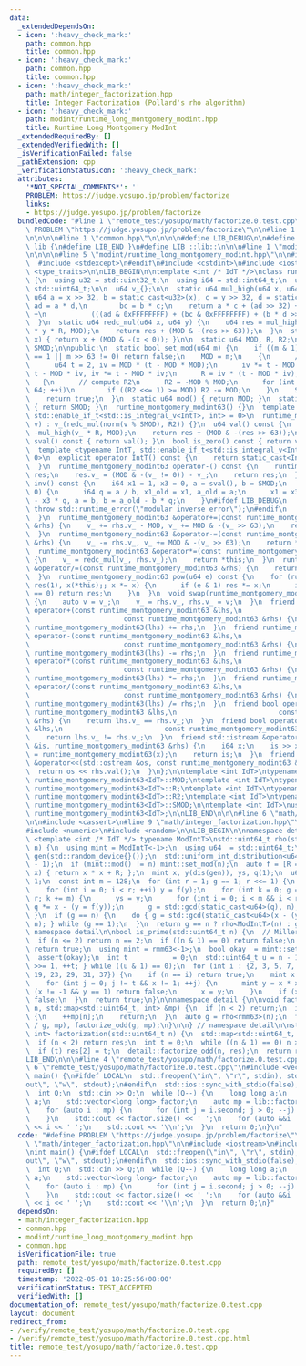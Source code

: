 ```yaml
---
data:
  _extendedDependsOn:
  - icon: ':heavy_check_mark:'
    path: common.hpp
    title: common.hpp
  - icon: ':heavy_check_mark:'
    path: common.hpp
    title: common.hpp
  - icon: ':heavy_check_mark:'
    path: math/integer_factorization.hpp
    title: Integer Factorization (Pollard's rho algorithm)
  - icon: ':heavy_check_mark:'
    path: modint/runtime_long_montgomery_modint.hpp
    title: Runtime Long Montgomery ModInt
  _extendedRequiredBy: []
  _extendedVerifiedWith: []
  _isVerificationFailed: false
  _pathExtension: cpp
  _verificationStatusIcon: ':heavy_check_mark:'
  attributes:
    '*NOT_SPECIAL_COMMENTS*': ''
    PROBLEM: https://judge.yosupo.jp/problem/factorize
    links:
    - https://judge.yosupo.jp/problem/factorize
  bundledCode: "#line 1 \"remote_test/yosupo/math/factorize.0.test.cpp\"\n#define\
    \ PROBLEM \"https://judge.yosupo.jp/problem/factorize\"\n\n#line 1 \"math/integer_factorization.hpp\"\
    \n\n\n\n#line 1 \"common.hpp\"\n\n\n\n#define LIB_DEBUG\n\n#define LIB_BEGIN namespace\
    \ lib {\n#define LIB_END }\n#define LIB ::lib::\n\n\n#line 1 \"modint/runtime_long_montgomery_modint.hpp\"\
    \n\n\n\n#line 5 \"modint/runtime_long_montgomery_modint.hpp\"\n\n#ifdef LIB_DEBUG\n\
    \  #include <stdexcept>\n#endif\n#include <cstdint>\n#include <iostream>\n#include\
    \ <type_traits>\n\nLIB_BEGIN\n\ntemplate <int /* IdT */>\nclass runtime_montgomery_modint63\
    \ {\n  using u32 = std::uint32_t;\n  using i64 = std::int64_t;\n  using u64 =\
    \ std::uint64_t;\n\n  u64 v_{};\n\n  static u64 mul_high(u64 x, u64 y) {\n   \
    \ u64 a = x >> 32, b = static_cast<u32>(x), c = y >> 32, d = static_cast<u32>(y),\
    \ ad = a * d,\n        bc = b * c;\n    return a * c + (ad >> 32) + (bc >> 32)\
    \ +\n           (((ad & 0xFFFFFFFF) + (bc & 0xFFFFFFFF) + (b * d >> 32)) >> 32);\n\
    \  }\n  static u64 redc_mul(u64 x, u64 y) {\n    u64 res = mul_high(x, y) - mul_high(x\
    \ * y * R, MOD);\n    return res + (MOD & -(res >> 63));\n  }\n  static u64 norm(i64\
    \ x) { return x + (MOD & -(x < 0)); }\n\n  static u64 MOD, R, R2;\n  static i64\
    \ SMOD;\n\npublic:\n  static bool set_mod(u64 m) {\n    if ((m & 1) == 0 || m\
    \ == 1 || m >> 63 != 0) return false;\n    MOD = m;\n    {\n      // compute R\n\
    \      u64 t = 2, iv = MOD * (t - MOD * MOD);\n      iv *= t - MOD * iv, iv *=\
    \ t - MOD * iv, iv *= t - MOD * iv;\n      R = iv * (t - MOD * iv);\n    }\n \
    \   {\n      // compute R2\n      R2 = -MOD % MOD;\n      for (int i = 0; i !=\
    \ 64; ++i)\n        if ((R2 <<= 1) >= MOD) R2 -= MOD;\n    }\n    SMOD = static_cast<i64>(MOD);\n\
    \    return true;\n  }\n  static u64 mod() { return MOD; }\n  static i64 smod()\
    \ { return SMOD; }\n  runtime_montgomery_modint63() {}\n  template <typename IntT,\
    \ std::enable_if_t<std::is_integral_v<IntT>, int> = 0>\n  runtime_montgomery_modint63(IntT\
    \ v) : v_(redc_mul(norm(v % SMOD), R2)) {}\n  u64 val() const {\n    u64 res =\
    \ -mul_high(v_ * R, MOD);\n    return res + (MOD & -(res >> 63));\n  }\n  i64\
    \ sval() const { return val(); }\n  bool is_zero() const { return v_ == 0; }\n\
    \  template <typename IntT, std::enable_if_t<std::is_integral_v<IntT>, int> =\
    \ 0>\n  explicit operator IntT() const {\n    return static_cast<IntT>(val());\n\
    \  }\n  runtime_montgomery_modint63 operator-() const {\n    runtime_montgomery_modint63\
    \ res;\n    res.v_ = (MOD & -(v_ != 0)) - v_;\n    return res;\n  }\n  runtime_montgomery_modint63\
    \ inv() const {\n    i64 x1 = 1, x3 = 0, a = sval(), b = SMOD;\n    while (b !=\
    \ 0) {\n      i64 q = a / b, x1_old = x1, a_old = a;\n      x1 = x3, x3 = x1_old\
    \ - x3 * q, a = b, b = a_old - b * q;\n    }\n#ifdef LIB_DEBUG\n    if (a != 1)\
    \ throw std::runtime_error(\"modular inverse error\");\n#endif\n    return runtime_montgomery_modint63(x1);\n\
    \  }\n  runtime_montgomery_modint63 &operator+=(const runtime_montgomery_modint63\
    \ &rhs) {\n    v_ += rhs.v_ - MOD, v_ += MOD & -(v_ >> 63);\n    return *this;\n\
    \  }\n  runtime_montgomery_modint63 &operator-=(const runtime_montgomery_modint63\
    \ &rhs) {\n    v_ -= rhs.v_, v_ += MOD & -(v_ >> 63);\n    return *this;\n  }\n\
    \  runtime_montgomery_modint63 &operator*=(const runtime_montgomery_modint63 &rhs)\
    \ {\n    v_ = redc_mul(v_, rhs.v_);\n    return *this;\n  }\n  runtime_montgomery_modint63\
    \ &operator/=(const runtime_montgomery_modint63 &rhs) {\n    return operator*=(rhs.inv());\n\
    \  }\n  runtime_montgomery_modint63 pow(u64 e) const {\n    for (runtime_montgomery_modint63\
    \ res(1), x(*this);; x *= x) {\n      if (e & 1) res *= x;\n      if ((e >>= 1)\
    \ == 0) return res;\n    }\n  }\n  void swap(runtime_montgomery_modint63 &rhs)\
    \ {\n    auto v = v_;\n    v_ = rhs.v_, rhs.v_ = v;\n  }\n  friend runtime_montgomery_modint63\
    \ operator+(const runtime_montgomery_modint63 &lhs,\n                        \
    \                       const runtime_montgomery_modint63 &rhs) {\n    return\
    \ runtime_montgomery_modint63(lhs) += rhs;\n  }\n  friend runtime_montgomery_modint63\
    \ operator-(const runtime_montgomery_modint63 &lhs,\n                        \
    \                       const runtime_montgomery_modint63 &rhs) {\n    return\
    \ runtime_montgomery_modint63(lhs) -= rhs;\n  }\n  friend runtime_montgomery_modint63\
    \ operator*(const runtime_montgomery_modint63 &lhs,\n                        \
    \                       const runtime_montgomery_modint63 &rhs) {\n    return\
    \ runtime_montgomery_modint63(lhs) *= rhs;\n  }\n  friend runtime_montgomery_modint63\
    \ operator/(const runtime_montgomery_modint63 &lhs,\n                        \
    \                       const runtime_montgomery_modint63 &rhs) {\n    return\
    \ runtime_montgomery_modint63(lhs) /= rhs;\n  }\n  friend bool operator==(const\
    \ runtime_montgomery_modint63 &lhs,\n                         const runtime_montgomery_modint63\
    \ &rhs) {\n    return lhs.v_ == rhs.v_;\n  }\n  friend bool operator!=(const runtime_montgomery_modint63\
    \ &lhs,\n                         const runtime_montgomery_modint63 &rhs) {\n\
    \    return lhs.v_ != rhs.v_;\n  }\n  friend std::istream &operator>>(std::istream\
    \ &is, runtime_montgomery_modint63 &rhs) {\n    i64 x;\n    is >> x;\n    rhs\
    \ = runtime_montgomery_modint63(x);\n    return is;\n  }\n  friend std::ostream\
    \ &operator<<(std::ostream &os, const runtime_montgomery_modint63 &rhs) {\n  \
    \  return os << rhs.val();\n  }\n};\n\ntemplate <int IdT>\ntypename runtime_montgomery_modint63<IdT>::u64\
    \ runtime_montgomery_modint63<IdT>::MOD;\ntemplate <int IdT>\ntypename runtime_montgomery_modint63<IdT>::u64\
    \ runtime_montgomery_modint63<IdT>::R;\ntemplate <int IdT>\ntypename runtime_montgomery_modint63<IdT>::u64\
    \ runtime_montgomery_modint63<IdT>::R2;\ntemplate <int IdT>\ntypename runtime_montgomery_modint63<IdT>::i64\
    \ runtime_montgomery_modint63<IdT>::SMOD;\n\ntemplate <int IdT>\nusing rmm63 =\
    \ runtime_montgomery_modint63<IdT>;\n\nLIB_END\n\n\n#line 6 \"math/integer_factorization.hpp\"\
    \n\n#include <cassert>\n#line 9 \"math/integer_factorization.hpp\"\n#include <map>\n\
    #include <numeric>\n#include <random>\n\nLIB_BEGIN\n\nnamespace detail {\n\ntemplate\
    \ <template <int /* IdT */> typename ModIntT>\nstd::uint64_t rho(std::uint64_t\
    \ n) {\n  using mint = ModIntT<-1>;\n  using u64  = std::uint64_t;\n  std::mt19937\
    \ gen(std::random_device{}());\n  std::uniform_int_distribution<u64> dis(2, n\
    \ - 1);\n  if (mint::mod() != n) mint::set_mod(n);\n  auto f = [R = mint(dis(gen))](mint\
    \ x) { return x * x + R; };\n  mint x, y(dis(gen)), ys, q(1);\n  u64 g       =\
    \ 1;\n  const int m = 128;\n  for (int r = 1; g == 1; r <<= 1) {\n    x = y;\n\
    \    for (int i = 0; i < r; ++i) y = f(y);\n    for (int k = 0; g == 1 && k <\
    \ r; k += m) {\n      ys = y;\n      for (int i = 0; i < m && i < r - k; ++i)\
    \ q *= x - (y = f(y));\n      g = std::gcd(static_cast<u64>(q), n);\n    }\n \
    \ }\n  if (g == n) {\n    do { g = std::gcd(static_cast<u64>(x - (ys = f(ys))),\
    \ n); } while (g == 1);\n  }\n  return g == n ? rho<ModIntT>(n) : g;\n}\n\n} //\
    \ namespace detail\n\nbool is_prime(std::uint64_t n) {\n  // Miller-Rabin test\n\
    \  if (n <= 2) return n == 2;\n  if ((n & 1) == 0) return false;\n  if (n < 8)\
    \ return true;\n  using mint = rmm63<-1>;\n  bool okay  = mint::set_mod(n);\n\
    \  assert(okay);\n  int t           = 0;\n  std::uint64_t u = n - 1;\n  do { u\
    \ >>= 1, ++t; } while ((u & 1) == 0);\n  for (int i : {2, 3, 5, 7, 11, 13, 17,\
    \ 19, 23, 29, 31, 37}) {\n    if (n == i) return true;\n    mint x = mint(i).pow(u);\n\
    \    for (int j = 0; j != t && x != 1; ++j) {\n      mint y = x * x;\n      if\
    \ (x != -1 && y == 1) return false;\n      x = y;\n    }\n    if (x != 1) return\
    \ false;\n  }\n  return true;\n}\n\nnamespace detail {\n\nvoid factorize_odd(std::uint64_t\
    \ n, std::map<std::uint64_t, int> &mp) {\n  if (n < 2) return;\n  if (is_prime(n))\
    \ {\n    ++mp[n];\n    return;\n  }\n  auto g = rho<rmm63>(n);\n  factorize_odd(n\
    \ / g, mp), factorize_odd(g, mp);\n}\n\n} // namespace detail\n\nstd::map<std::uint64_t,\
    \ int> factorization(std::uint64_t n) {\n  std::map<std::uint64_t, int> res;\n\
    \  if (n < 2) return res;\n  int t = 0;\n  while ((n & 1) == 0) n >>= 1, ++t;\n\
    \  if (t) res[2] = t;\n  detail::factorize_odd(n, res);\n  return res;\n}\n\n\
    LIB_END\n\n\n#line 4 \"remote_test/yosupo/math/factorize.0.test.cpp\"\n\n#line\
    \ 6 \"remote_test/yosupo/math/factorize.0.test.cpp\"\n#include <vector>\n\nint\
    \ main() {\n#ifdef LOCAL\n  std::freopen(\"in\", \"r\", stdin), std::freopen(\"\
    out\", \"w\", stdout);\n#endif\n  std::ios::sync_with_stdio(false);\n  std::cin.tie(nullptr);\n\
    \  int Q;\n  std::cin >> Q;\n  while (Q--) {\n    long long a;\n    std::cin >>\
    \ a;\n    std::vector<long long> factor;\n    auto mp = lib::factorization(a);\n\
    \    for (auto i : mp) {\n      for (int j = i.second; j > 0; --j) factor.push_back(i.first);\n\
    \    }\n    std::cout << factor.size() << ' ';\n    for (auto &&i : factor) std::cout\
    \ << i << ' ';\n    std::cout << '\\n';\n  }\n  return 0;\n}\n"
  code: "#define PROBLEM \"https://judge.yosupo.jp/problem/factorize\"\n\n#include\
    \ \"math/integer_factorization.hpp\"\n\n#include <iostream>\n#include <vector>\n\
    \nint main() {\n#ifdef LOCAL\n  std::freopen(\"in\", \"r\", stdin), std::freopen(\"\
    out\", \"w\", stdout);\n#endif\n  std::ios::sync_with_stdio(false);\n  std::cin.tie(nullptr);\n\
    \  int Q;\n  std::cin >> Q;\n  while (Q--) {\n    long long a;\n    std::cin >>\
    \ a;\n    std::vector<long long> factor;\n    auto mp = lib::factorization(a);\n\
    \    for (auto i : mp) {\n      for (int j = i.second; j > 0; --j) factor.push_back(i.first);\n\
    \    }\n    std::cout << factor.size() << ' ';\n    for (auto &&i : factor) std::cout\
    \ << i << ' ';\n    std::cout << '\\n';\n  }\n  return 0;\n}"
  dependsOn:
  - math/integer_factorization.hpp
  - common.hpp
  - modint/runtime_long_montgomery_modint.hpp
  - common.hpp
  isVerificationFile: true
  path: remote_test/yosupo/math/factorize.0.test.cpp
  requiredBy: []
  timestamp: '2022-05-01 18:25:56+08:00'
  verificationStatus: TEST_ACCEPTED
  verifiedWith: []
documentation_of: remote_test/yosupo/math/factorize.0.test.cpp
layout: document
redirect_from:
- /verify/remote_test/yosupo/math/factorize.0.test.cpp
- /verify/remote_test/yosupo/math/factorize.0.test.cpp.html
title: remote_test/yosupo/math/factorize.0.test.cpp
---
```

